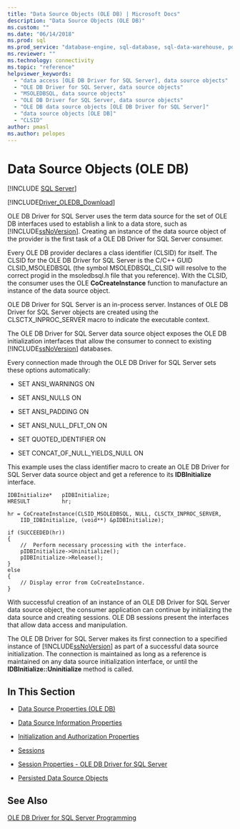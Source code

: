```yaml
---
title: "Data Source Objects (OLE DB) | Microsoft Docs"
description: "Data Source Objects (OLE DB)"
ms.custom: ""
ms.date: "06/14/2018"
ms.prod: sql
ms.prod_service: "database-engine, sql-database, sql-data-warehouse, pdw"
ms.reviewer: ""
ms.technology: connectivity
ms.topic: "reference"
helpviewer_keywords: 
  - "data access [OLE DB Driver for SQL Server], data source objects"
  - "OLE DB Driver for SQL Server, data source objects"
  - "MSOLEDBSQL, data source objects"
  - "OLE DB Driver for SQL Server, data source objects"
  - "OLE DB data source objects [OLE DB Driver for SQL Server]"
  - "data source objects [OLE DB]"
  - "CLSID"
author: pmasl
ms.author: pelopes
---
```

# Data Source Objects (OLE DB)
[!INCLUDE [SQL Server](../../../includes/applies-to-version/sql-asdb-asdbmi-asa-pdw.md)]

[!INCLUDE[Driver_OLEDB_Download](../../../includes/driver_oledb_download.md)]

  OLE DB Driver for SQL Server uses the term data source for the set of OLE DB interfaces used to establish a link to a data store, such as [!INCLUDE[ssNoVersion](../../../includes/ssnoversion-md.md)]. Creating an instance of the data source object of the provider is the first task of a OLE DB Driver for SQL Server consumer.  
  
 Every OLE DB provider declares a class identifier (CLSID) for itself. The CLSID for the OLE DB Driver for SQL Server is the C/C++ GUID CLSID_MSOLEDBSQL (the symbol MSOLEDBSQL_CLSID will resolve to the correct progid in the msoledbsql.h file that you reference). With the CLSID, the consumer uses the OLE **CoCreateInstance** function to manufacture an instance of the data source object.  
  
 OLE DB Driver for SQL Server is an in-process server. Instances of OLE DB Driver for SQL Server objects are created using the CLSCTX_INPROC_SERVER macro to indicate the executable context.  
  
 The OLE DB Driver for SQL Server data source object exposes the OLE DB initialization interfaces that allow the consumer to connect to existing [!INCLUDE[ssNoVersion](../../../includes/ssnoversion-md.md)] databases.  
  
 Every connection made through the OLE DB Driver for SQL Server sets these options automatically:  
  
-   SET ANSI_WARNINGS ON  
  
-   SET ANSI_NULLS ON  
  
-   SET ANSI_PADDING ON  
  
-   SET ANSI_NULL_DFLT_ON ON  
  
-   SET QUOTED_IDENTIFIER ON  
  
-   SET CONCAT_OF_NULL_YIELDS_NULL ON  
  
 This example uses the class identifier macro to create an OLE DB Driver for SQL Server data source object and get a reference to its **IDBInitialize** interface.  
  
```  
IDBInitialize*   pIDBInitialize;  
HRESULT          hr;  
  
hr = CoCreateInstance(CLSID_MSOLEDBSQL, NULL, CLSCTX_INPROC_SERVER,  
    IID_IDBInitialize, (void**) &pIDBInitialize);  
  
if (SUCCEEDED(hr))  
{  
    //  Perform necessary processing with the interface.  
    pIDBInitialize->Uninitialize();  
    pIDBInitialize->Release();  
}  
else  
{  
    // Display error from CoCreateInstance.  
}  
```  
  
 With successful creation of an instance of an OLE DB Driver for SQL Server data source object, the consumer application can continue by initializing the data source and creating sessions. OLE DB sessions present the interfaces that allow data access and manipulation.  
  
 The OLE DB Driver for SQL Server makes its first connection to a specified instance of [!INCLUDE[ssNoVersion](../../../includes/ssnoversion-md.md)] as part of a successful data source initialization. The connection is maintained as long as a reference is maintained on any data source initialization interface, or until the **IDBInitialize::Uninitialize** method is called.  
  
## In This Section  
  
-   [Data Source Properties &#40;OLE DB&#41;](../../oledb/ole-db-data-source-objects/data-source-properties-ole-db.md)  
  
-   [Data Source Information Properties](../../oledb/ole-db-data-source-objects/data-source-information-properties.md)  
  
-   [Initialization and Authorization Properties](../../oledb/ole-db-data-source-objects/initialization-and-authorization-properties.md)  
  
-   [Sessions](../../oledb/ole-db-data-source-objects/sessions.md)  
  
-   [Session Properties - OLE DB Driver for SQL Server](../../oledb/ole-db-data-source-objects/session-properties-oledb-driver-for-sql-server.md)  
  
-   [Persisted Data Source Objects](../../oledb/ole-db-data-source-objects/persisted-data-source-objects.md)  
  
## See Also  
 [OLE DB Driver for SQL Server Programming](../../oledb/ole-db/oledb-driver-for-sql-server-programming.md)  
  
  
